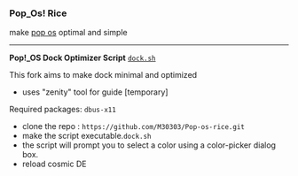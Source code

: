 ### Pop_Os! Rice
make [pop os](https://support.system76.com/articles/customize-gnome) optimal and simple 

-----

**Pop!_OS Dock Optimizer Script** [`dock.sh`](https://github.com/krabx64/Pop-os-rice/blob/main/dock.sh)

This fork aims to make dock minimal and optimized

- uses  "zenity" tool for guide [temporary]

Required packages: `dbus-x11`

- clone the repo : `https://github.com/M30303/Pop-os-rice.git`
-  make the script executable.`dock.sh`
- the script will prompt you to select a color using a color-picker dialog box.
- reload cosmic DE 



   


